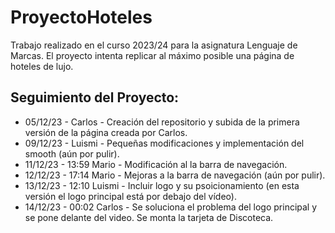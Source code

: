 # ProyectoHoteles
Trabajo realizado en el curso 2023/24 para la asignatura Lenguaje de Marcas.
El proyecto intenta replicar al máximo posible una página de hoteles de lujo.

## Seguimiento del Proyecto: 
- 05/12/23 - Carlos - Creación del repositorio y subida de la primera versión de la página creada por Carlos.
- 09/12/23 - Luismi - Pequeñas modificaciones y implementación del smooth (aún por pulir).
- 11/12/23 - 13:59 Mario - Modificación al la barra de navegación.
- 12/12/23 - 17:14 Mario - Mejoras a la barra de navegación (aún por pulir).
- 13/12/23 - 12:10 Luismi - Incluir logo y su psoicionamiento (en esta versión el logo principal está por debajo del vídeo).
- 14/12/23 - 00:02 Carlos - Se soluciona el problema del logo principal y se pone delante del video. Se monta la tarjeta de Discoteca.
